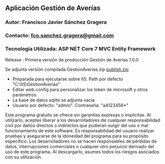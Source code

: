 ## Aplicación Gestión de Averías
### Autor: Francisco Javier Sánchez Gragera
### Contacto: fco.sanchez.gragera@gmail.com
### Tecnología Utilizada: ASP NET Core 7 MVC Entity Framework

Release : Primera versión de producción Gestión de Averías 1.0.0

Se adjunta versión compilada GestionAverias.zip
[publish.zip](https://github.com/phobosjv/ASP.NET.CORE.MVC_Gestion.Averias/files/13693217/publish.zip)
- Preparada para ejecutarse sobre IIS. Path por defecto "C:\IIS\GestionAverias\"
- Editar web.config para personalizar los token de microsoft y otros parámetros.
- La base de datos sqlite se adjunta vacía
- Usuario por defecto: "admin". Contraseña: "aA123456*"


Este programa gratuito se ofrece sin garantías expresas o implícitas. Al utilizarlo, aceptas liberar a los desarrolladores de cualquier responsabilidad civil por daños directos o indirectos que pudieran surgir del uso o mal funcionamiento de este software. Es responsabilidad del usuario realizar pruebas y asegurarse de la idoneidad del programa para su propósito específico. Los desarrolladores no se hacen responsables de pérdidas de datos, interrupciones comerciales o cualquier otro perjuicio derivado del uso de este programa. Al descargarlo, asumes todos los riesgos asociados con su utilización.
